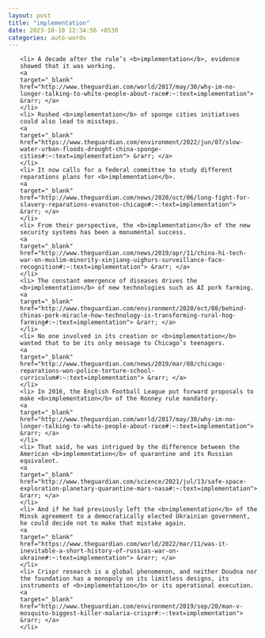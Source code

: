 ```yaml
---
layout: post
title: "implementation"
date: 2023-10-10 12:34:56 +0530
categories: auto-words
---
```

<ol>

    <li> A decade after the rule’s <b>implementation</b>, evidence showed that it was working.
    <a 
    target="_blank" 
    href="http://www.theguardian.com/world/2017/may/30/why-im-no-longer-talking-to-white-people-about-race#:~:text=implementation"> &rarr; </a>
    </li>
    <li> Rushed <b>implementation</b> of sponge cities initiatives could also lead to missteps.
    <a 
    target="_blank" 
    href="https://www.theguardian.com/environment/2022/jun/07/slow-water-urban-floods-drought-china-sponge-cities#:~:text=implementation"> &rarr; </a>
    </li>
    <li> It now calls for a federal committee to study different reparations plans for <b>implementation</b>.
    <a 
    target="_blank" 
    href="http://www.theguardian.com/news/2020/oct/06/long-fight-for-slavery-reparations-evanston-chicago#:~:text=implementation"> &rarr; </a>
    </li>
    <li> From their perspective, the <b>implementation</b> of the new security systems has been a monumental success.
    <a 
    target="_blank" 
    href="http://www.theguardian.com/news/2019/apr/11/china-hi-tech-war-on-muslim-minority-xinjiang-uighurs-surveillance-face-recognition#:~:text=implementation"> &rarr; </a>
    </li>
    <li> The constant emergence of diseases drives the <b>implementation</b> of new technologies such as AI pork farming.
    <a 
    target="_blank" 
    href="http://www.theguardian.com/environment/2020/oct/08/behind-chinas-pork-miracle-how-technology-is-transforming-rural-hog-farming#:~:text=implementation"> &rarr; </a>
    </li>
    <li> No one involved in its creation or <b>implementation</b> wanted that to be its only message to Chicago’s teenagers.
    <a 
    target="_blank" 
    href="http://www.theguardian.com/news/2019/mar/08/chicago-reparations-won-police-torture-school-curriculum#:~:text=implementation"> &rarr; </a>
    </li>
    <li> In 2016, the English Football League put forward proposals to make <b>implementation</b> of the Rooney rule mandatory.
    <a 
    target="_blank" 
    href="http://www.theguardian.com/world/2017/may/30/why-im-no-longer-talking-to-white-people-about-race#:~:text=implementation"> &rarr; </a>
    </li>
    <li> That said, he was intrigued by the difference between the American <b>implementation</b> of quarantine and its Russian equivalent.
    <a 
    target="_blank" 
    href="http://www.theguardian.com/science/2021/jul/13/safe-space-exploration-planetary-quarantine-mars-nasa#:~:text=implementation"> &rarr; </a>
    </li>
    <li> And if he had previously left the <b>implementation</b> of the Minsk agreement to a democratically elected Ukrainian government, he could decide not to make that mistake again.
    <a 
    target="_blank" 
    href="https://www.theguardian.com/world/2022/mar/11/was-it-inevitable-a-short-history-of-russias-war-on-ukraine#:~:text=implementation"> &rarr; </a>
    </li>
    <li> Crispr research is a global phenomenon, and neither Doudna nor the foundation has a monopoly on its limitless designs, its instruments of <b>implementation</b> or its operational execution.
    <a 
    target="_blank" 
    href="http://www.theguardian.com/environment/2019/sep/20/man-v-mosquito-biggest-killer-malaria-crispr#:~:text=implementation"> &rarr; </a>
    </li>